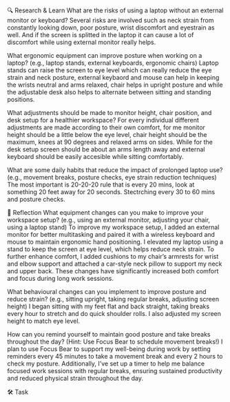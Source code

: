 🔍 Research & Learn
What are the risks of using a laptop without an external monitor or keyboard?
Several risks are involved such as neck strain from constantly looking down, poor posture, wrist discomfort and eyestrain as well. And if the screen is splitted in the laptop it can cause a lot of discomfort while using external monitor really helps.

What ergonomic equipment can improve posture when working on a laptop? (e.g., laptop stands, external keyboards, ergonomic chairs)
Laptop stands can raise the screen to eye level which can really reduce the eye strain and neck posture, external keybaord and mouse can help in keeping the wrists neutral and arms relaxed, chair helps in upright posture and while the adjustable desk also helps to alternate between sitting and standing positions.

What adjustments should be made to monitor height, chair position, and desk setup for a healthier workspace?
For every individual different adjustments are made according to their own comfort, for me monitor height should be a little below the eye level, chair height should be the maximum, knees at 90 degrees and relaxed arms on sides. While for the desk setup screen should be about an arms length away and external keyboard should be easily accesible while sitting comfortably.

What are some daily habits that reduce the impact of prolonged laptop use? (e.g., movement breaks, posture checks, eye strain reduction techniques)
The most important is 20-20-20 rule that is every 20 mins, look at something 20 feet away for 20 seconds. Stectrching every 30 to 60 mins and posture checks.

📝 Reflection
What equipment changes can you make to improve your workspace setup? (e.g., using an external monitor, adjusting your chair, using a laptop stand)
To improve my workspace setup, I added an external monitor for better multitasking and paired it with a wireless keyboard and mouse to maintain ergonomic hand positioning. I elevated my laptop using a stand to keep the screen at eye level, which helps reduce neck strain. To further enhance comfort, I added cushions to my chair’s armrests for wrist and elbow support and attached a car-style neck pillow to support my neck and upper back. These changes have significantly increased both comfort and focus during long work sessions.

What behavioural changes can you implement to improve posture and reduce strain? (e.g., sitting upright, taking regular breaks, adjusting screen height)
I began sitting with my feet flat and back straight, taking breaks every hour to stretch and do quick shoulder rolls. I also adjusted my screen height to match eye level.

How can you remind yourself to maintain good posture and take breaks throughout the day? (Hint: Use Focus Bear to schedule movement breaks!)
I plan to use Focus Bear to support my well-being during work by setting reminders every 45 minutes to take a movement break and every 2 hours to check my posture. Additionally, I’ve set up a timer to help me balance focused work sessions with regular breaks, ensuring sustained productivity and reduced physical strain throughout the day.

🛠️ Task



